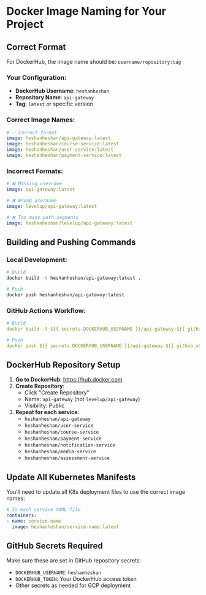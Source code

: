 # Docker Image Naming for Your Project

## Correct Format
For DockerHub, the image name should be: `username/repository:tag`

### Your Configuration:
- **DockerHub Username**: `heshanheshan`
- **Repository Name**: `api-gateway`
- **Tag**: `latest` or specific version

### Correct Image Names:
```yaml
# ✅ Correct format
image: heshanheshan/api-gateway:latest
image: heshanheshan/course-service:latest
image: heshanheshan/user-service:latest
image: heshanheshan/payment-service:latest
```

### Incorrect Formats:
```yaml
# ❌ Missing username
image: api-gateway:latest

# ❌ Wrong username
image: levelup/api-gateway:latest

# ❌ Too many path segments
image: heshanheshan/levelup/api-gateway:latest
```

## Building and Pushing Commands

### Local Development:
```bash
# Build
docker build -t heshanheshan/api-gateway:latest .

# Push
docker push heshanheshan/api-gateway:latest
```

### GitHub Actions Workflow:
```yaml
# Build
docker build -t ${{ secrets.DOCKERHUB_USERNAME }}/api-gateway:${{ github.sha }} .

# Push
docker push ${{ secrets.DOCKERHUB_USERNAME }}/api-gateway:${{ github.sha }}
```

## DockerHub Repository Setup

1. **Go to DockerHub**: https://hub.docker.com
2. **Create Repository**: 
   - Click "Create Repository"
   - Name: `api-gateway` (not `levelup/api-gateway`)
   - Visibility: Public
3. **Repeat for each service**:
   - `heshanheshan/api-gateway`
   - `heshanheshan/user-service`
   - `heshanheshan/course-service`
   - `heshanheshan/payment-service`
   - `heshanheshan/notification-service`
   - `heshanheshan/media-service`
   - `heshanheshan/assessment-service`

## Update All Kubernetes Manifests

You'll need to update all K8s deployment files to use the correct image names:

```yaml
# In each service YAML file
containers:
- name: service-name
  image: heshanheshan/service-name:latest
```

## GitHub Secrets Required

Make sure these are set in GitHub repository secrets:
- `DOCKERHUB_USERNAME`: `heshanheshan`
- `DOCKERHUB_TOKEN`: Your DockerHub access token
- Other secrets as needed for GCP deployment